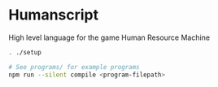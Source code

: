# Humanscript

High level language for the game Human Resource Machine

```sh
. ./setup

# See programs/ for example programs
npm run --silent compile <program-filepath>
```
